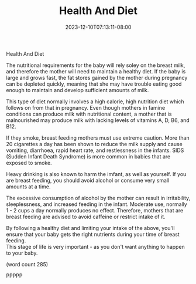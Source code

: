 ﻿---
title: "Health And Diet"
date: 2023-12-10T07:13:11-08:00
description: "Breast Feeding Tips for Web Success"
featured_image: "/images/Breast Feeding.jpg"
tags: ["Breast Feeding"]
---

Health And Diet

The nutritional requirements for the baby will rely
soley on the breast milk, and therefore the mother will
need to maintain a healthy diet.  If the baby is 
large and grows fast, the fat stores gained by the
mother during pregnancy can be depleted quickly, 
meaning that she may have trouble eating good enough
to maintain and develop sufficient amounts of milk.

This type of diet normally involves a high calorie,
high nutrition diet which follows on from that in 
pregnancy.  Even though mothers in famine conditions
can produce milk with nutritional content, a mother
that is malnourished may produce milk with lacking
levels of vitamins A, D, B6, and B12.

If they smoke, breast feeding mothers must use 
extreme caution.  More than 20 cigarettes a day has
been shown to reduce the milk supply and cause vomiting,
diarrhoea, rapid heart rate, and restlessness in 
the infants.  SIDS (Sudden Infant Death Syndrome) is 
more common in babies that are exposed to smoke.

Heavy drinking is also known to harm the imfant, as
well as yourself.  If you are breast feeding, you 
should avoid alcohol or consume very small amounts at
a time.  

The excessive consumption of alcohol by the mother can
result in irritability, sleeplessness, and increased
feeding in the infant.  Moderate use, normally 1 - 2
cups a day normally produces no effect.  Therefore, 
mothers that are breast feeding are advised to avoid
caffeine or restrict intake of it.

By following a healthy diet and limiting your intake
of the above, you'll ensure that your baby gets the
right nutrients during your time of breast feeding.  
This stage of life is very important - as you don't
want anything to happen to your baby.

(word count 285)

PPPPP
